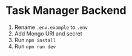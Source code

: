 # Task Manager Backend

1. Rename `.env.example` to `.env`
2. Add Mongo URI and secret
3. Run `npm install`
4. Run `npm run dev`
